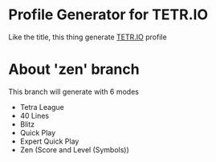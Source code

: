 
# Profile Generator for TETR.IO

Like the title, this thing generate [TETR.IO](https://tetr.io/) profile

#

# About 'zen' branch

This branch will generate with 6 modes

+ Tetra League
+ 40 Lines
+ Blitz
+ Quick Play
+ Expert Quick Play
+ Zen (Score and Level (Symbols))

